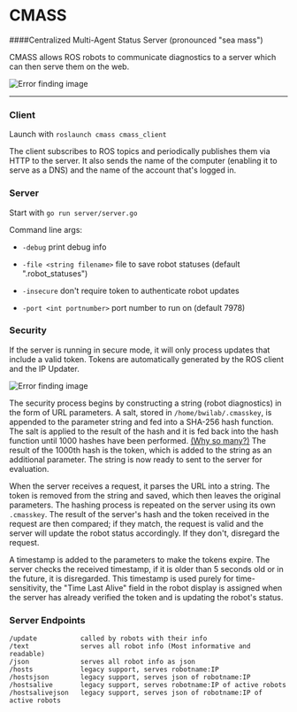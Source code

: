 # CMASS
####Centralized Multi-Agent Status Server (pronounced "sea mass")

CMASS allows ROS robots to communicate diagnostics to a server which can then serve them on the web. 

![Error finding image](https://i.imgur.com/XFXwHSN.png "An overview of the structure of the system")

---
### Client

Launch with `roslaunch cmass cmass_client`

The client subscribes to ROS topics and periodically publishes them via HTTP to the server.
It also sends the name of the computer (enabling it to serve as a DNS) and the name of the account that's logged in.

### Server

Start with `go run server/server.go`

Command line args: 
* `-debug`
  print debug info
    	
* `-file <string filename>`
  file to save robot statuses (default ".robot_statuses")
    	
* `-insecure`
  don't require token to authenticate robot updates
    	
* `-port <int portnumber>`
  port number to run on (default 7978)

### Security

If the server is running in secure mode, it will only process updates that include a valid token. Tokens are automatically generated by the ROS client and the IP Updater. 

![Error finding image](https://i.imgur.com/uFNzQc2.png "The basic structure the security system")

The security process begins by constructing a string (robot diagnostics) in the form of URL parameters. A salt, stored in `/home/bwilab/.cmasskey`, is appended to the parameter string and fed into a SHA-256 hash function. The salt is applied to the result of the hash and it is fed back into the hash function until 1000 hashes have been performed. [(Why so many?)](https://en.wikipedia.org/wiki/Key_stretching) The result of the 1000th hash is the token, which is added to the string as an additional parameter. The string is now ready to sent to the server for evaluation.

When the server receives a request, it parses the URL into a string. The token is removed from the string and saved, which then leaves the original parameters. The hashing process is repeated on the server using its own `.cmasskey`. The result of the server's hash and the token received in the request are then compared; if they match, the request is valid and the server will update the robot status accordingly. If they don't, disregard the request.

A timestamp is added to the parameters to make the tokens expire. The server checks the received timestamp, if it is older than 5 seconds old or in the future, it is disregarded. This timestamp is used purely for time-sensitivity, the "Time Last Alive" field in the robot display is assigned when the server has already verified the token and is updating the robot's status.

### Server Endpoints
    /update           called by robots with their info
    /text             serves all robot info (Most informative and readable)
    /json             serves all robot info as json
    /hosts            legacy support, serves robotname:IP
    /hostsjson        legacy support, serves json of robotname:IP
    /hostsalive       legacy support, serves robotname:IP of active robots
    /hostsalivejson   legacy support, serves json of robotname:IP of active robots
